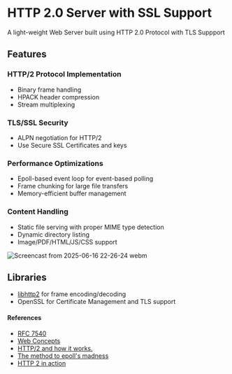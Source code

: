 # HTTP 2.0 Server with SSL Support
A light-weight Web Server built using HTTP 2.0 Protocol with TLS Suppport

## Features
### HTTP/2 Protocol Implementation
- Binary frame handling
- HPACK header compression
- Stream multiplexing

### TLS/SSL Security
- ALPN negotiation for HTTP/2
- Use Secure SSL Certificates and keys

### Performance Optimizations
- Epoll-based event loop for event-based polling
- Frame chunking for large file transfers
- Memory-efficient buffer management

### Content Handling
- Static file serving with proper MIME type detection
- Dynamic directory listing
- Image/PDF/HTML/JS/CSS support

![Screencast from 2025-06-16 22-26-24 webm](https://github.com/user-attachments/assets/04a0b186-d621-407f-8cb9-6ee3d857ab07)

## Libraries
- [libhttp2](https://github.com/chronos-tachyon/libhttp2) for frame encoding/decoding
- OpenSSL for Certificate Management and TLS support

#### References
- [RFC 7540](https://datatracker.ietf.org/doc/html/rfc7540)
- [Web Concepts](https://webconcepts.info/concepts/)
- [HTTP/2 and how it works.](https://cabulous.medium.com/http-2-and-how-it-works-9f645458e4b2)
- [The method to epoll's madness](https://copyconstruct.medium.com/the-method-to-epolls-madness-d9d2d6378642)
- [HTTP 2 in action](https://dl.ebooksworld.ir/motoman/Manning.HTTP2.in.Action.www.EBooksWorld.ir.pdf)
